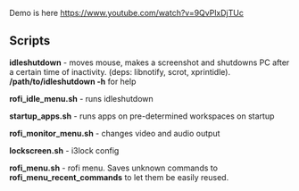 Demo is here https://www.youtube.com/watch?v=9QvPlxDjTUc

## Scripts

**idleshutdown** - moves mouse, makes a screenshot and shutdowns PC after a certain time of inactivity. (deps: libnotify, scrot, xprintidle).  
**/path/to/idleshutdown -h** for help

**rofi_idle_menu.sh** - runs idleshutdown

**startup_apps.sh** - runs apps on pre-determined workspaces on startup

**rofi_monitor_menu.sh** - changes video and audio output

**lockscreen.sh** - i3lock config

**rofi_menu.sh** - rofi menu. Saves unknown commands to **rofi_menu_recent_commands** to let them be easily reused.
